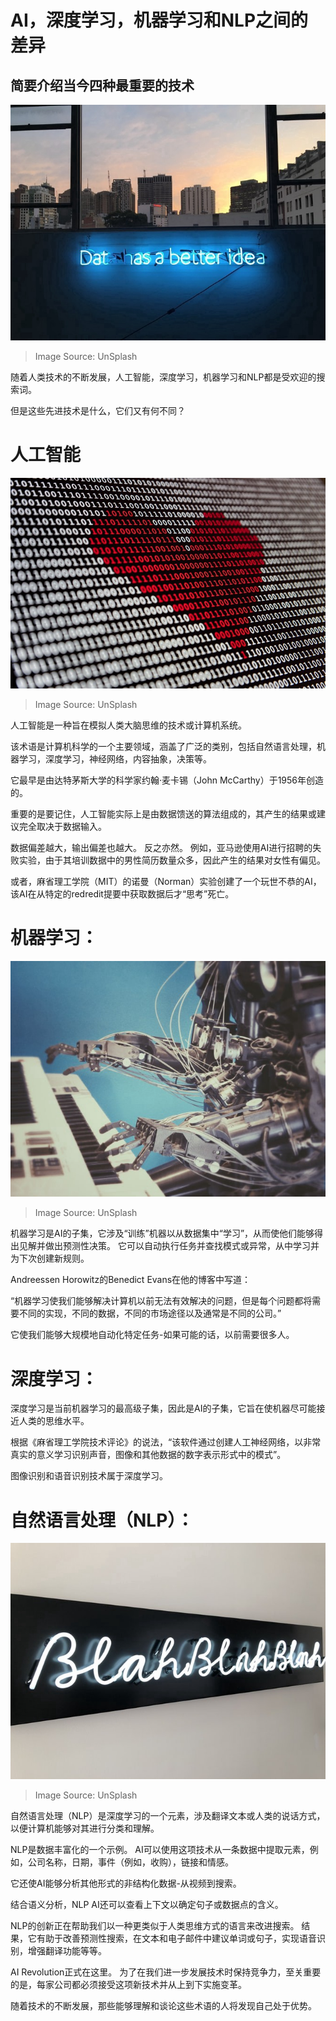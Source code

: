 # AI，深度学习，机器学习和NLP之间的差异
## 简要介绍当今四种最重要的技术
![Image Source: UnSplash](0*lt4oF70HrHppJtzD.jpeg)
> Image Source: UnSplash


随着人类技术的不断发展，人工智能，深度学习，机器学习和NLP都是受欢迎的搜索词。

但是这些先进技术是什么，它们又有何不同？
# 人工智能
![Image Source: UnSplash](0*ZpO7PFpkGL9fi_hr.jpeg)
> Image Source: UnSplash


人工智能是一种旨在模拟人类大脑思维的技术或计算机系统。

该术语是计算机科学的一个主要领域，涵盖了广泛的类别，包括自然语言处理，机器学习，深度学习，神经网络，内容抽象，决策等。

它最早是由达特茅斯大学的科学家约翰·麦卡锡（John McCarthy）于1956年创造的。

重要的是要记住，人工智能实际上是由数据馈送的算法组成的，其产生的结果或建议完全取决于数据输入。

数据偏差越大，输出偏差也越大。 反之亦然。 例如，亚马逊使用AI进行招聘的失败实验，由于其培训数据中的男性简历数量众多，因此产生的结果对女性有偏见。

或者，麻省理工学院（MIT）的诺曼（Norman）实验创建了一个玩世不恭的AI，该AI在从特定的redredit提要中获取数据后才“思考”死亡。
# 机器学习：
![Image Source: UnSplash](0*qo1VAxSFoz2qZ2Xx.jpeg)
> Image Source: UnSplash


机器学习是AI的子集，它涉及“训练”机器以从数据集中“学习”，从而使他们能够得出见解并做出预测性决策。 它可以自动执行任务并查找模式或异常，从中学习并为下次创建新规则。

Andreessen Horowitz的Benedict Evans在他的博客中写道：

“机器学习使我们能够解决计算机以前无法有效解决的问题，但是每个问题都将需要不同的实现，不同的数据，不同的市场途径以及通常是不同的公司。”

它使我们能够大规模地自动化特定任务-如果可能的话，以前需要很多人。
# 深度学习：

深度学习是当前机器学习的最高级子集，因此是AI的子集，它旨在使机器尽可能接近人类的思维水平。

根据《麻省理工学院技术评论》的说法，“该软件通过创建人工神经网络，以非常真实的意义学习识别声音，图像和其他数据的数字表示形式中的模式”。

图像识别和语音识别技术属于深度学习。
# 自然语言处理（NLP）：
![Image Source: UnSplash](0*gb8yRtZZ6hzKdIQo.jpeg)
> Image Source: UnSplash


自然语言处理（NLP）是深度学习的一个元素，涉及翻译文本或人类的说话方式，以便计算机能够对其进行分类和理解。

NLP是数据丰富化的一个示例。 AI可以使用这项技术从一条数据中提取元素，例如，公司名称，日期，事件（例如，收购），链接和情感。

它还使AI能够分析其他形式的非结构化数据-从视频到搜索。

结合语义分析，NLP AI还可以查看上下文以确定句子或数据点的含义。

NLP的创新正在帮助我们以一种更类似于人类思维方式的语言来改进搜索。 结果，它有助于改善预测性搜索，在文本和电子邮件中建议单词或句子，实现语音识别，增强翻译功能等等。

AI Revolution正式在这里。 为了在我们进一步发展技术时保持竞争力，至关重要的是，每家公司都必须接受这项新技术并从上到下实施变革。

随着技术的不断发展，那些能够理解和谈论这些术语的人将发现自己处于优势。
